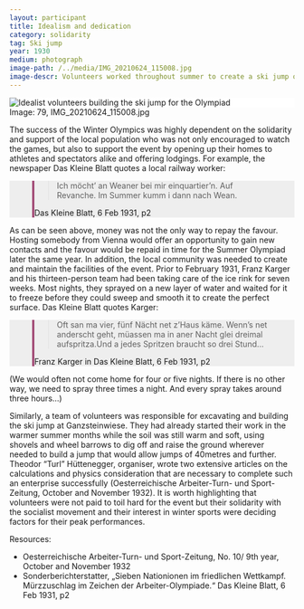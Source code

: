 ```yaml
---
layout: participant
title: Idealism and dedication
category: solidarity
tag: Ski jump
year: 1930
medium: photograph
image-path: /../media/IMG_20210624_115008.jpg
image-descr: Volunteers worked throughout summer to create a ski jump of international standards.
---
```

<div class="grid-item" style="background-color: white" id="exhibit-image"><img src="/../media/IMG_20210624_115008.jpg" class="img-fluid" alt="Idealist volunteers building the ski jump for the Olympiad"></div>
Image: 79, IMG_20210624_115008.jpg
<p>The success of the Winter Olympics was highly dependent on the solidarity and support of the local population who was not only encouraged to watch the games, but also to support the event by opening up their homes to athletes and spectators alike and offering lodgings. For example, the newspaper Das Kleine Blatt quotes a local railway worker:</p>
<!--quote taken from: https://mdbootstrap.com/docs/standard/extended/quotes/-->
<section class="vh-50" style="background-color: #eee;">
  <div class="container py-sm-5 h-50">
    <div class="row d-flex align-items-center h-20">
      <div class="col col-md-9 mb-3 mb-md-1">
        <figure class="bg-white p-3 rounded" style="border-left: .25rem solid #a34e78;">
          <blockquote class="blockquote pb-2">
            <p class="inlinequote">
              Ich möcht’ an Weaner bei mir einquartier’n. Auf Revanche. Im Summer kumm i dann nach Wean.
            </p>
          </blockquote>
          <figcaption class="blockquote-footer mb-0 font-italic">
            <span class="source">Das Kleine Blatt</span>, 6 Feb 1931, p2
          </figcaption>
        </figure>
      </div>
    </div>
  </div>
</section>
<!--<div class="quote">original part “Ich möcht’ an Weaner bei mir einquartier’n. Auf Revanche. Im Summer kumm i dann nach Wean.“</div> (Das Kleine Blatt, 6 Feb 1931, p2).-->
<p>As can be seen above, money was not the only way to repay the favour. Hosting somebody from Vienna would offer an opportunity to gain new contacts and the favour would be repaid in time for the Summer Olympiad later the same year. 
In addition, the local community was needed to create and maintain the facilities of the event. Prior to February 1931, Franz Karger and his thirteen-person team had been taking care of the ice rink for seven weeks. Most nights, they sprayed on a new layer of water and waited for it to freeze before they could sweep and smooth it to create the perfect surface. Das Kleine Blatt quotes Karger:</p>
<!--quote taken from: https://mdbootstrap.com/docs/standard/extended/quotes/ I've changed the margin bottom mb to 4 to space out the elements more, and from lg to md. so it now reads mb-4 mb-md-2 instead of mb-4 mb-lg-2. py defines the top background heading-->
<section class="vh-50" style="background-color: #eee;">
  <div class="container py-sm-5 h-50">
    <div class="row d-flex align-items-center h-20">
      <div class="col col-md-9 mb-3 mb-md-1">
        <figure class="bg-white p-3 rounded" style="border-left: .25rem solid #a34e78;">
          <blockquote class="blockquote pb-2">
            <p class="inlinequote">
              Oft san ma vier, fünf Nächt net z’Haus käme. Wenn’s net anderscht geht, müassen ma in aner Nacht glei dreimal aufspritza.Und a jedes Spritzen braucht so drei Stund…
            </p>
          </blockquote>
          <figcaption class="blockquote-footer mb-0 font-italic">
            Franz Karger in <span class="source">Das Kleine Blatt</span>, 6 Feb 1931, p2
          </figcaption>
        </figure>
      </div>
    </div>
  </div>
</section>
<!--<div class="quote">original part<div class="quote">“Oft san ma vier, fünf Nächt net z’Haus käme. Wenn’s net anderscht geht, müassen ma in aner Nacht glei dreimal aufspritza.Und a jedes Spritzen braucht so drei Stund…“</div>(Das Kleine Blatt, 6 Feb 1931, p2).-->
<p>(We would often not come home for four or five nights. If there is no other way, we need to spray three times a night. And every spray takes around three hours…)</p>
<p>Similarly, a team of volunteers was responsible for excavating and building the ski jump at Ganzsteinwiese. They had already started their work in the warmer summer months while the soil was still warm and soft, using shovels and wheel barrows to dig off and raise the ground wherever needed to build a jump that would allow jumps of 40metres and further. Theodor “Turl” Hüttenegger, organiser, wrote two extensive articles on the calculations and physics consideration that are necessary to complete such an enterprise successfully (Oesterreichische Arbeiter-Turn- und Sport-Zeitung, October and November 1932). It is worth highlighting that volunteers were not paid to toil hard for the event but their solidarity with the socialist movement and their interest in winter sports were deciding factors for their peak performances.</p>
<div class="resources">
    <div class="resources-title">Resources:</div>
      <ul class="resources-list">
        <li>Oesterreichische Arbeiter-Turn- und Sport-Zeitung, No. 10/ 9th year, October and November 1932</li>
        <li>Sonderberichterstatter, „Sieben Nationionen im friedlichen Wettkampf. Mürzzuschlag im Zeichen der Arbeiter-Olympiade.“ Das Kleine Blatt, 6 Feb 1931, p2</li>
      </ul>
    </div>
</div>

